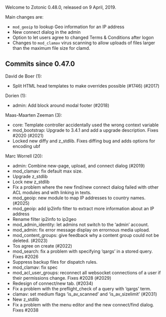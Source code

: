 Welcome to Zotonic 0.48.0, released on 9 April, 2019.

Main changes are:

*   `mod_geoip` to lookup Geo information for an IP address
*   New connect dialog in the admin
*   Option to let users agree to changed Terms & Conditions after logon
*   Changes to `mod_clamav` virus scanning to allow uploads of files larger than the maximum file size for clamd.



Commits since 0.47.0
--------------------

David de Boer (1):

*   Split HTML head templates to make overrides possible (#1746) (#2017)

Dorien (1):

*   admin: Add block around modal footer (#2018)

Maas-Maarten Zeeman (3):

*   core: Template controller accidentally used the wrong context variable
*   mod\_bootstrap: Upgrade to 3.4.1 and add a upgrade description. Fixes #2020 (#2021)
*   Locked new diffy and z\_stdlib. Fixes diffing bug and adds options for encoding ubf

Marc Worrell (20):

*   admin: Combine new-page, upload, and connect dialog (#2019)
*   mod\_clamav: fix default max size.
*   Upgrade z\_stdlib
*   Lock new z\_stdlib
*   Fix a problem where the new find/new connect dialog failed with other ACL modules and with linking in texts.
*   mod\_geoip: new module to map IP addresses to country names. (#2025)
*   mod\_geoip: add ip2info filter to extract more information about an IP address
*   Rename filter ip2info to ip2geo
*   mod\_admin\_identity: let admins not switch to the ‘admin’ account.
*   mod\_admin: fix error message display on errornous media upload.
*   mod\_content\_groups: give feedback why a content group could not be deleted. (#2023)
*   Tos agree on create (#2022)
*   mod\_search: fix a problem with specifying ‘qargs’ in a stored query. Fixes #2026
*   Suppress backup files for dispatch rules.
*   mod\_clamav: fix spec
*   mod\_acl\_user\_groups: reconnect all websocket connections of a user if their permissions change. Fixes #2028 (#2029)
*   Redesign of connect/new tab. (#2034)
*   Fix a problem with the preflight\_check of a query with ‘qargs’ term.
*   clamav: set medium flags ‘is\_av\_scanned’ and ‘is\_av\_sizelimit’ (#2031)
*   New z\_stdlib
*   Fix a problem with the menu editor and the new connect/find dialog. Fixes #2038